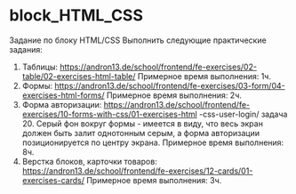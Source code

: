 # block_HTML_CSS
Задание по блоку HTML/CSS
Выполнить следующие практические задания:
1. Таблицы:
https://andron13.de/school/frontend/fe-exercises/02-table/02-exercises-html-table/
Примерное время выполнения: 1ч.
2. Формы:
https://andron13.de/school/frontend/fe-exercises/03-form/04-exercises-html-forms/
Примерное время выполнения: 2ч.
3. Форма авторизации:
https://andron13.de/school/frontend/fe-exercises/10-forms-with-css/01-exercises-html
-css-user-login/ задача 20. Серый фон вокруг формы - имеется в виду, что весь
экран должен быть залит однотонным серым, а форма авторизации
позиционируется по центру экрана.
Примерное время выполнения: 8ч.
4. Верстка блоков, карточки товаров:
https://andron13.de/school/frontend/fe-exercises/12-cards/01-exercises-cards/
Примерное время выполнения: 3ч.

